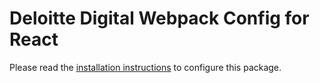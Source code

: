# Deloitte Digital Webpack Config for React

Please read the [installation instructions](https://github.com/DeloitteDigitalAPAC/webpack-config) to configure this package.
